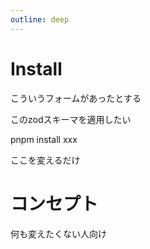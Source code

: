 ```yaml
---
outline: deep
---
```


# Install

こういうフォームがあったとする

このzodスキーマを適用したい

pnpm install xxx

ここを変えるだけ

# コンセプト

何も変えたくない人向け
